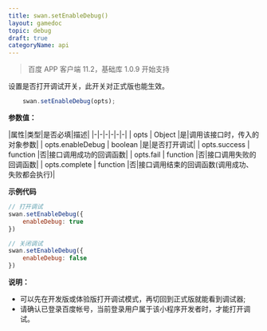 ```yaml
---
title: swan.setEnableDebug()
layout: gamedoc
topic: debug
draft: true
categoryName: api
---
```


> 百度 APP 客户端 11.2，基础库 1.0.9 开始支持

设置是否打开调试开关，此开关对正式版也能生效。
```js
    swan.setEnableDebug(opts);
```
**参数值：**

|属性|类型|是否必填|描述|
|-|-|-|-|-|-|
| opts | Object |是|调用该接口时，传入的对象参数|
| opts.enableDebug | boolean |是|是否打开调试|
| opts.success | function |否|接口调用成功的回调函数|
| opts.fail | function |否|接口调用失败的回调函数|
| opts.complete | function |否|接口调用结束的回调函数(调用成功、失败都会执行)|

**示例代码**
```js
// 打开调试
swan.setEnableDebug({
    enableDebug: true
})

// 关闭调试
swan.setEnableDebug({
    enableDebug: false
})
```
**说明：**
- 可以先在开发版或体验版打开调试模式，再切回到正式版就能看到调试器;
- 请确认已登录百度帐号，当前登录用户属于该小程序开发者时，才能打开调试。


